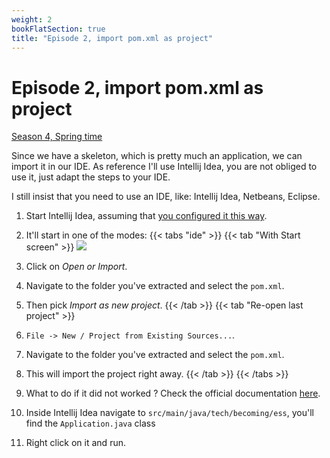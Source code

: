 ```yaml
---
weight: 2
bookFlatSection: true
title: "Episode 2, import pom.xml as project"
---
```


# Episode 2, import pom.xml as project

[Season 4, Spring time](/docs/java/season_4/)

Since we have a skeleton, which is pretty much an application, we can import it in our IDE. As reference I'll use Intellij Idea,
you are not obliged to use it, just adapt the steps to your IDE.

I still insist that you need to use an IDE, like: Intellij Idea, Netbeans, Eclipse.

1. Start Intellij Idea, assuming that [you configured it this way](/docs/java/season_1/episode_6/).
1. It'll start in one of the modes:
{{< tabs "ide" >}}
{{< tab "With Start screen" >}}
![](/howtos/intellijidea/installjava/windows/start-screen.png) 
1. Click on *Open or Import*.
1. Navigate to the folder you've extracted and select the `pom.xml`.
1. Then pick *Import as new project*.
{{< /tab >}}
{{< tab "Re-open last project" >}} 
1. `File -> New / Project from Existing Sources...`.
1. Navigate to the folder you've extracted and select the `pom.xml`.
1. This will import the project right away.
{{< /tab >}}
{{< /tabs >}}

1. What to do if it did not worked ? Check the official documentation [here](https://www.jetbrains.com/help/idea/maven-support.html#maven_import_project_start).

1. Inside Intellij Idea navigate to `src/main/java/tech/becoming/ess`, you'll find the `Application.java` class
1. Right click on it and run.